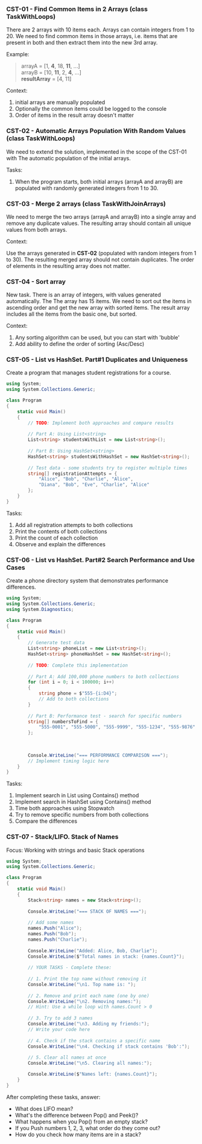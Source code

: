 ### CST-01 - Find Common Items in 2 Arrays (class TaskWithLoops)

There are 2 arrays with 10 items each. Arrays can contain integers from 1 to 20.
We need to find common items in those arrays, i.e. items that are present in
both and then extract them into the new 3rd array.

Example:
> arrayA = [1, **4**, 18, **11**, ...] \
arrayB = [10, **11**, 2, **4**, ...] \
**resultArray** = [4, 11] 

Context:
1. initial arrays are manually populated
2. Optionally the common items could be logged to the console
3. Order of items in the result array doesn't matter

### CST-02 - Automatic Arrays Population With Random Values (class TaskWithLoops)

We need to extend the solution, implemented in the scope of the CST-01 with
The automatic population of the initial arrays.

Tasks:
1. When the program starts, both initial arrays (arrayA and arrayB) are
populated with randomly generated integers from 1 to 30.

### CST-03 - Merge 2 arrays (class TaskWithJoinArrays)

We need to merge the two arrays (arrayA and arrayB) into a single array and remove any duplicate values. The resulting array should contain all unique values from both arrays.

Context:

Use the arrays generated in **CST-02** (populated with random integers from 1 to 30).
The resulting merged array should not contain duplicates.
The order of elements in the resulting array does not matter.

### CST-04 - Sort array
New task. There is an array of integers, with values generated automatically. The
The array has 15 items.
We need to sort out the items in ascending order and get the new array with
sorted items. The result array includes all the items from the basic one, but
sorted.

Context:
1. Any sorting algorithm can be used, but you can start with 'bubble'
2. Add ability to define the order of sorting (Asc/Desc)

### CST-05 - List vs HashSet. Part#1 Duplicates and Uniqueness

Create a program that manages student registrations for a course.

``` c#
using System;
using System.Collections.Generic;

class Program
{
    static void Main()
    {
        // TODO: Implement both approaches and compare results
        
        // Part A: Using List<string>
        List<string> studentsWithList = new List<string>();
        
        // Part B: Using HashSet<string>
        HashSet<string> studentsWithHashSet = new HashSet<string>();
        
        // Test data - some students try to register multiple times
        string[] registrationAttempts = {
            "Alice", "Bob", "Charlie", "Alice", 
            "Diana", "Bob", "Eve", "Charlie", "Alice"
        };
    }
}
```
Tasks:
1. Add all registration attempts to both collections
2. Print the contents of both collections
3. Print the count of each collection
4. Observe and explain the differences

### CST-06 - List vs HashSet. Part#2 Search Performance and Use Cases

Create a phone directory system that demonstrates performance differences.

```c#
using System;
using System.Collections.Generic;
using System.Diagnostics;

class Program
{
    static void Main()
    {
        // Generate test data
        List<string> phoneList = new List<string>();
        HashSet<string> phoneHashSet = new HashSet<string>();
        
        // TODO: Complete this implementation
        
        // Part A: Add 100,000 phone numbers to both collections
        for (int i = 0; i < 100000; i++)
        {
            string phone = $"555-{i:D4}";
            // Add to both collections
        }
        
        // Part B: Performance test - search for specific numbers
        string[] numbersToFind = {
            "555-0001", "555-5000", "555-9999", "555-1234", "555-9876"
        };
        
        
        
        Console.WriteLine("=== PERFORMANCE COMPARISON ===");
        // Implement timing logic here
    }
}
```

Tasks:
1. Implement search in List using Contains() method
2. Implement search in HashSet using Contains() method
3. Time both approaches using Stopwatch
4. Try to remove specific numbers from both collections
5. Compare the differences

### CST-07 - Stack/LIFO. Stack of Names

Focus: Working with strings and basic Stack operations
```c#
using System;
using System.Collections.Generic;

class Program
{
    static void Main()
    {
        Stack<string> names = new Stack<string>();
        
        Console.WriteLine("=== STACK OF NAMES ===");
        
        // Add some names
        names.Push("Alice");
        names.Push("Bob");
        names.Push("Charlie");
        
        Console.WriteLine("Added: Alice, Bob, Charlie");
        Console.WriteLine($"Total names in stack: {names.Count}");
        
        // YOUR TASKS - Complete these:
        
        // 1. Print the top name without removing it
        Console.WriteLine("\n1. Top name is: ");
                
        // 2. Remove and print each name (one by one)
        Console.WriteLine("\n2. Removing names:");
        // Hint: Use a while loop with names.Count > 0
        
        // 3. Try to add 3 names
        Console.WriteLine("\n3. Adding my friends:");
        // Write your code here
        
        // 4. Check if the stack contains a specific name
        Console.WriteLine("\n4. Checking if stack contains 'Bob':");
        
        // 5. Clear all names at once
        Console.WriteLine("\n5. Clearing all names:");

        Console.WriteLine($"Names left: {names.Count}");
    }
}
```
After completing these tasks, answer:

* What does LIFO mean?
* What's the difference between Pop() and Peek()?
* What happens when you Pop() from an empty stack?
* If you Push numbers 1, 2, 3, what order do they come out?
* How do you check how many items are in a stack?
